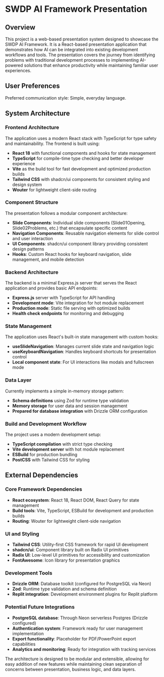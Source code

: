 # SWDP AI Framework Presentation

## Overview

This project is a web-based presentation system designed to showcase the SWDP AI Framework. It is a React-based presentation application that demonstrates how AI can be integrated into existing development workflows and tools. The presentation covers the journey from identifying problems with traditional development processes to implementing AI-powered solutions that enhance productivity while maintaining familiar user experiences.

## User Preferences

Preferred communication style: Simple, everyday language.

## System Architecture

### Frontend Architecture
The application uses a modern React stack with TypeScript for type safety and maintainability. The frontend is built using:

- **React 18** with functional components and hooks for state management
- **TypeScript** for compile-time type checking and better developer experience
- **Vite** as the build tool for fast development and optimized production builds
- **Tailwind CSS** with shadcn/ui components for consistent styling and design system
- **Wouter** for lightweight client-side routing

### Component Structure
The presentation follows a modular component architecture:

- **Slide Components**: Individual slide components (Slide01Opening, Slide02Problems, etc.) that encapsulate specific content
- **Navigation Components**: Reusable navigation elements for slide control and user interaction
- **UI Components**: shadcn/ui component library providing consistent design patterns
- **Hooks**: Custom React hooks for keyboard navigation, slide management, and mobile detection

### Backend Architecture
The backend is a minimal Express.js server that serves the React application and provides basic API endpoints:

- **Express.js** server with TypeScript for API handling
- **Development mode**: Vite integration for hot module replacement
- **Production mode**: Static file serving with optimized builds
- **Health check endpoints** for monitoring and debugging

### State Management
The application uses React's built-in state management with custom hooks:

- **useSlideNavigation**: Manages current slide state and navigation logic
- **useKeyboardNavigation**: Handles keyboard shortcuts for presentation control
- **Local component state**: For UI interactions like modals and fullscreen mode

### Data Layer
Currently implements a simple in-memory storage pattern:

- **Schema definitions** using Zod for runtime type validation
- **Memory storage** for user data and session management
- **Prepared for database integration** with Drizzle ORM configuration

### Build and Development Workflow
The project uses a modern development setup:

- **TypeScript compilation** with strict type checking
- **Vite development server** with hot module replacement
- **ESBuild** for production bundling
- **PostCSS** with Tailwind CSS for styling

## External Dependencies

### Core Framework Dependencies
- **React ecosystem**: React 18, React DOM, React Query for state management
- **Build tools**: Vite, TypeScript, ESBuild for development and production builds
- **Routing**: Wouter for lightweight client-side navigation

### UI and Styling
- **Tailwind CSS**: Utility-first CSS framework for rapid UI development
- **shadcn/ui**: Component library built on Radix UI primitives
- **Radix UI**: Low-level UI primitives for accessibility and customization
- **FontAwesome**: Icon library for presentation graphics

### Development Tools
- **Drizzle ORM**: Database toolkit (configured for PostgreSQL via Neon)
- **Zod**: Runtime type validation and schema definition
- **Replit integration**: Development environment plugins for Replit platform

### Potential Future Integrations
- **PostgreSQL database**: Through Neon serverless Postgres (Drizzle configured)
- **Authentication system**: Framework ready for user management implementation
- **Export functionality**: Placeholder for PDF/PowerPoint export capabilities
- **Analytics and monitoring**: Ready for integration with tracking services

The architecture is designed to be modular and extensible, allowing for easy addition of new features while maintaining clean separation of concerns between presentation, business logic, and data layers.